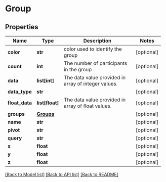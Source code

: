 # Group

## Properties
Name | Type | Description | Notes
------------ | ------------- | ------------- | -------------
**color** | **str** | color used to identify the group | [optional] 
**count** | **int** | The number of participants in the group | [optional] 
**data** | **list[int]** | The data value provided in array of integer values. | [optional] 
**data_type** | **str** |  | [optional] 
**float_data** | **list[float]** | The data value provided in array of float values. | [optional] 
**groups** | [**Groups**](Groups.md) |  | [optional] 
**name** | **str** |  | [optional] 
**pivot** | **str** |  | [optional] 
**query** | **str** |  | [optional] 
**x** | **float** |  | [optional] 
**y** | **float** |  | [optional] 
**z** | **float** |  | [optional] 

[[Back to Model list]](README.md#documentation-for-models) [[Back to API list]](README.md#documentation-for-api-endpoints) [[Back to README]](README.md)


